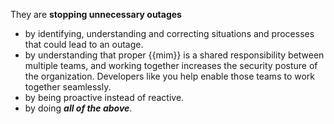 They are **stopping unnecessary outages**

- by identifying, understanding and correcting situations and processes that could lead to an outage.
- by understanding that proper {{mim}} is a shared responsibility between multiple teams, and working together increases the security posture of the organization. Developers like you help enable those teams to work together seamlessly.
- by being proactive instead of reactive.
- by doing ***all of the above***. 